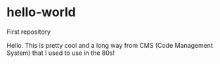 # hello-world
First repository

Hello.  This is pretty cool and a long way from CMS (Code Management System) that I used to use in the 80s!

